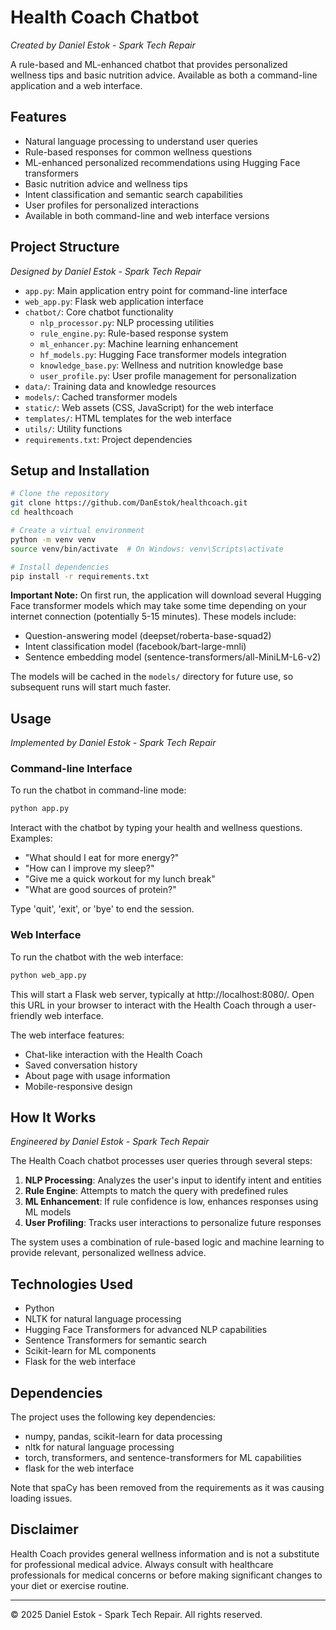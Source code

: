 # Health Coach Chatbot

_Created by Daniel Estok - Spark Tech Repair_

A rule-based and ML-enhanced chatbot that provides personalized wellness tips and basic nutrition advice. Available as both a command-line application and a web interface.

## Features

- Natural language processing to understand user queries
- Rule-based responses for common wellness questions
- ML-enhanced personalized recommendations using Hugging Face transformers
- Basic nutrition advice and wellness tips
- Intent classification and semantic search capabilities
- User profiles for personalized interactions
- Available in both command-line and web interface versions

## Project Structure

_Designed by Daniel Estok - Spark Tech Repair_

- `app.py`: Main application entry point for command-line interface
- `web_app.py`: Flask web application interface
- `chatbot/`: Core chatbot functionality
  - `nlp_processor.py`: NLP processing utilities
  - `rule_engine.py`: Rule-based response system
  - `ml_enhancer.py`: Machine learning enhancement
  - `hf_models.py`: Hugging Face transformer models integration
  - `knowledge_base.py`: Wellness and nutrition knowledge base
  - `user_profile.py`: User profile management for personalization
- `data/`: Training data and knowledge resources
- `models/`: Cached transformer models
- `static/`: Web assets (CSS, JavaScript) for the web interface
- `templates/`: HTML templates for the web interface
- `utils/`: Utility functions
- `requirements.txt`: Project dependencies

## Setup and Installation

```bash
# Clone the repository
git clone https://github.com/DanEstok/healthcoach.git
cd healthcoach

# Create a virtual environment
python -m venv venv
source venv/bin/activate  # On Windows: venv\Scripts\activate

# Install dependencies
pip install -r requirements.txt
```

**Important Note:** On first run, the application will download several Hugging Face transformer models which may take some time depending on your internet connection (potentially 5-15 minutes). These models include:

- Question-answering model (deepset/roberta-base-squad2)
- Intent classification model (facebook/bart-large-mnli)
- Sentence embedding model (sentence-transformers/all-MiniLM-L6-v2)

The models will be cached in the `models/` directory for future use, so subsequent runs will start much faster.

## Usage

_Implemented by Daniel Estok - Spark Tech Repair_

### Command-line Interface

To run the chatbot in command-line mode:

```bash
python app.py
```

Interact with the chatbot by typing your health and wellness questions. Examples:

- "What should I eat for more energy?"
- "How can I improve my sleep?"
- "Give me a quick workout for my lunch break"
- "What are good sources of protein?"

Type 'quit', 'exit', or 'bye' to end the session.

### Web Interface

To run the chatbot with the web interface:

```bash
python web_app.py
```

This will start a Flask web server, typically at http://localhost:8080/. Open this URL in your browser to interact with the Health Coach through a user-friendly web interface.

The web interface features:

- Chat-like interaction with the Health Coach
- Saved conversation history
- About page with usage information
- Mobile-responsive design

## How It Works

_Engineered by Daniel Estok - Spark Tech Repair_

The Health Coach chatbot processes user queries through several steps:

1. **NLP Processing**: Analyzes the user's input to identify intent and entities
2. **Rule Engine**: Attempts to match the query with predefined rules
3. **ML Enhancement**: If rule confidence is low, enhances responses using ML models
4. **User Profiling**: Tracks user interactions to personalize future responses

The system uses a combination of rule-based logic and machine learning to provide relevant, personalized wellness advice.

## Technologies Used

- Python
- NLTK for natural language processing
- Hugging Face Transformers for advanced NLP capabilities
- Sentence Transformers for semantic search
- Scikit-learn for ML components
- Flask for the web interface

## Dependencies

The project uses the following key dependencies:

- numpy, pandas, scikit-learn for data processing
- nltk for natural language processing
- torch, transformers, and sentence-transformers for ML capabilities
- flask for the web interface

Note that spaCy has been removed from the requirements as it was causing loading issues.

## Disclaimer

Health Coach provides general wellness information and is not a substitute for professional medical advice. Always consult with healthcare professionals for medical concerns or before making significant changes to your diet or exercise routine.

---

© 2025 Daniel Estok - Spark Tech Repair. All rights reserved.
